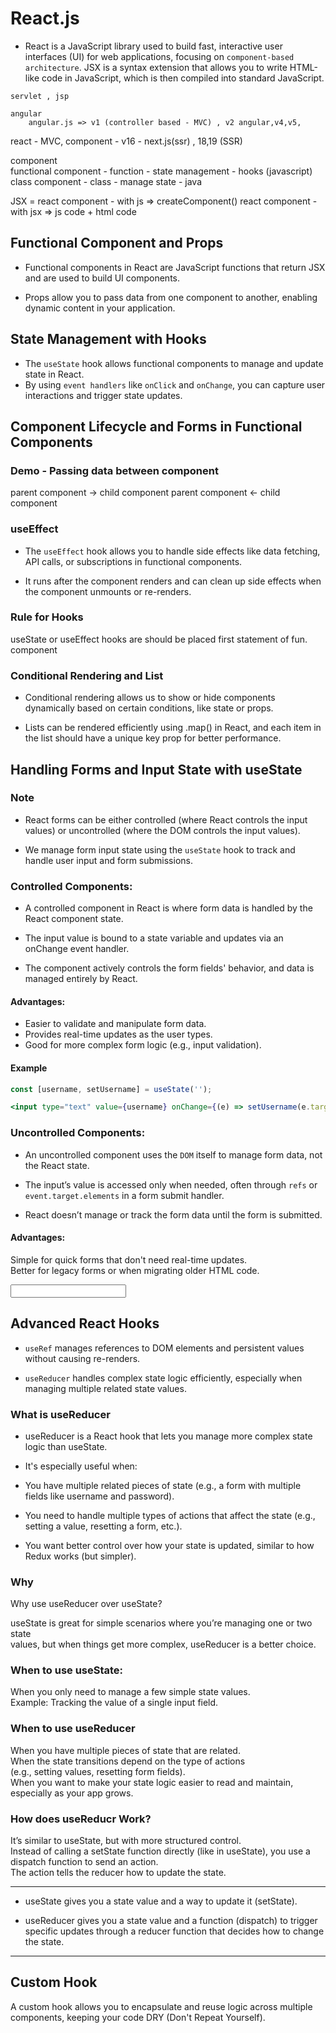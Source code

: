# React.js
* React is a JavaScript library used to build fast, interactive user interfaces (UI) for web applications, focusing on `component-based architecture`.
JSX is a syntax extension that allows you to write HTML-like code in JavaScript, which is then compiled into standard JavaScript.

```
servlet , jsp

angular 
    angular.js => v1 (controller based - MVC) , v2 angular,v4,v5,
```

react - MVC, component - v16 - next.js(ssr) , 18,19 (SSR)

component    
    functional component - function - state management  - hooks (javascript) 
    class component - class - manage state - java 

JSX = 
react component - with js => createComponent()
react component - with jsx => js code + html code



## Functional Component and Props

* Functional components in React are JavaScript functions that return JSX and are used to build UI components.

* Props allow you to pass data from one component to another, enabling dynamic content in your application.


## State Management with Hooks
* The `useState` hook allows functional components to manage and update state in React.
* By using `event handlers` like `onClick` and `onChange`, you can capture user interactions and trigger state updates.


## Component Lifecycle and Forms in Functional Components

### Demo - Passing data between component

parent component -> child component
parent component <- child component


### useEffect
* The `useEffect` hook allows you to handle side effects like data fetching, API calls, or subscriptions in functional components.

* It runs after the component renders and can clean up side effects when the component unmounts or re-renders.


### Rule for Hooks
useState or useEffect hooks are should be placed first statement of fun. component


### Conditional Rendering and List
* Conditional rendering allows us to show or hide components dynamically based on certain conditions, like state or props.

* Lists can be rendered efficiently using .map() in React, and each item in the list should have a unique key prop for better performance.


## Handling Forms and Input State with useState
### Note
* React forms can be either controlled (where React controls the input values) or uncontrolled (where the DOM controls the input values).  

* We manage form input state using the `useState` hook to track and handle user input and form submissions.  

### Controlled Components:
- A controlled component in React is where form data is handled by the React component state.  

- The input value is bound to a state variable and updates via an onChange event handler.  

- The component actively controls the form fields' behavior, and data is managed entirely by React.  

#### Advantages:
* Easier to validate and manipulate form data.  
* Provides real-time updates as the user types.  
* Good for more complex form logic (e.g., input validation). 

#### Example
```jsx
const [username, setUsername] = useState('');

<input type="text" value={username} onChange={(e) => setUsername(e.target.value)} />
```


### Uncontrolled Components:
* An uncontrolled component uses the `DOM` itself to manage form data, not the React state.  

* The input’s value is accessed only when needed, often through `refs` or `event.target.elements` in a form submit handler.

* React doesn’t manage or track the form data until the form is submitted.  

#### Advantages:
Simple for quick forms that don't need real-time updates.  
Better for legacy forms or when migrating older HTML code.  


<input type="text" name="username" />


## Advanced React Hooks
* `useRef` manages references to DOM elements and persistent values without causing re-renders.  

* `useReducer` handles complex state logic efficiently, especially when managing multiple related state values.  

### What is useReducer
* useReducer is a React hook that lets you manage more complex state logic than useState.   

* It's especially useful when:

* You have multiple related pieces of state (e.g., a form with multiple fields like username and password).  

* You need to handle multiple types of actions that affect the state (e.g., setting a value, resetting a form, etc.).  

* You want better control over how your state is updated, similar to how Redux works (but simpler).  


### Why
Why use useReducer over useState?

useState is great for simple scenarios where you’re managing one or two state   
values, but when things get more complex, useReducer is a better choice.  

### When to use useState:

When you only need to manage a few simple state values.  
Example: Tracking the value of a single input field.  

### When to use useReducer

When you have multiple pieces of state that are related.  
When the state transitions depend on the type of actions  
(e.g., setting values, resetting form fields).  
When you want to make your state logic easier to read and maintain, especially as your app grows.  

### How does useReducr Work?
It’s similar to useState, but with more structured control.  
Instead of calling a setState function directly (like in useState), you use a dispatch function to send an action.  
The action tells the reducer how to update the state.  


---

* useState gives you a state value and a way to update it (setState).

* useReducer gives you a state value and a function (dispatch) to trigger specific updates through a reducer function that decides how to change the state.

-----

## Custom Hook
A custom hook allows you to encapsulate and reuse logic across multiple components, keeping your code DRY (Don't Repeat Yourself).  


